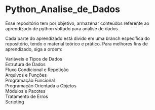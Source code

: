 # Python_Analise_de_Dados
Esse repositório tem por objetivo, armazenar conteúdos referente ao aprendizado de python voltado para análise de dados. 

Cada parte do aprendizado está divido em uma branch específica do repositório, tendo o material teórico e prático.
Para melhores fins de aprendizado, siga a ordem: 

Variáveis e Tipos de Dados <br>
Estrutura de Dados <br>
Fluxo Condicional e Repetição <br>
Arquivos e Funções <br>
Programação Funcional <br>
Programação Orientada a Objetos <br>
Módulos e Pacotes <br>
Tratamento de Erros <br>
Scripting <br>

